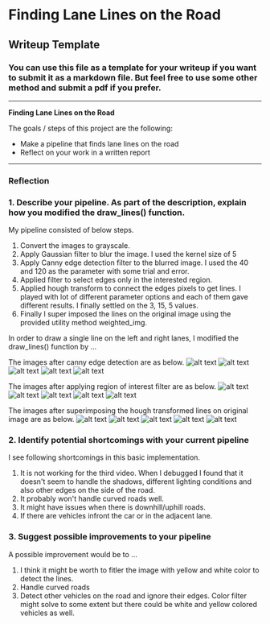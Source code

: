 # **Finding Lane Lines on the Road** 

## Writeup Template

### You can use this file as a template for your writeup if you want to submit it as a markdown file. But feel free to use some other method and submit a pdf if you prefer.

---

**Finding Lane Lines on the Road**

The goals / steps of this project are the following:
* Make a pipeline that finds lane lines on the road
* Reflect on your work in a written report


[//]: # (Image References)

[image1]: ./examples/grayscale.jpg "Grayscale"

[can_image1]: ./output_images_can/solidWhiteCurve.jpg "solidWhiteCurve"
[can_image2]: ./output_images_can/solidWhiteRight.jpg "solidWhiteRight"
[can_image3]: ./output_images_can/solidYellowCurve.jpg "solidYellowCurve"
[can_image4]: ./output_images_can/solidYellowCurve2.jpg "solidYellowCurve2"
[can_image5]: ./output_images_can/solidYellowLeft.jpg "solidYellowLeft"
[can_image6]: ./output_images_can/whiteCarLaneSwitch.jpg "whiteCarLaneSwitch"

[reg_image1]: ./output_images_reg/solidWhiteCurve.jpg "solidWhiteCurve"
[reg_image2]: ./output_images_reg/solidWhiteRight.jpg "solidWhiteRight"
[reg_image3]: ./output_images_reg/solidYellowCurve.jpg "solidYellowCurve"
[reg_image4]: ./output_images_reg/solidYellowCurve2.jpg "solidYellowCurve2"
[reg_image5]: ./output_images_reg/solidYellowLeft.jpg "solidYellowLeft"
[reg_image6]: ./output_images_reg/whiteCarLaneSwitch.jpg "whiteCarLaneSwitch"

[fin_image1]: ./output_images_fin/solidWhiteCurve.jpg "solidWhiteCurve"
[fin_image2]: ./output_images_fin/solidWhiteRight.jpg "solidWhiteRight"
[fin_image3]: ./output_images_fin/solidYellowCurve.jpg "solidYellowCurve"
[fin_image4]: ./output_images_fin/solidYellowCurve2.jpg "solidYellowCurve2"
[fin_image5]: ./output_images_fin/solidYellowLeft.jpg "solidYellowLeft"
[fin_image6]: ./output_images_fin/whiteCarLaneSwitch.jpg "whiteCarLaneSwitch"

---

### Reflection

### 1. Describe your pipeline. As part of the description, explain how you modified the draw_lines() function.

My pipeline consisted of below steps. 

  1. Convert the images to grayscale.
  2. Apply Gaussian filter to blur the image. I used the kernel size of 5
  3. Apply Canny edge detection filter to the blurred image. I used the 40 and 120 as the parameter with some trial and error.
  4. Applied filter to select edges only in the interested region.
  5. Applied hough transform to connect the edges pixels to get lines. I played with lot of different parameter options and each of them gave different results. I finally settled on the 3, 15, 5 values.
  6. Finally I super imposed the lines on the original image using the provided utility method weighted_img.

In order to draw a single line on the left and right lanes, I modified the draw_lines() function by ...

The images after canny edge detection are as below.
![alt text][can_image1]
![alt text][can_image2]
![alt text][can_image3]
![alt text][can_image4]
![alt text][can_image5]

The images after applying region of interest filter are as below.
![alt text][reg_image1]
![alt text][reg_image2]
![alt text][reg_image3]
![alt text][reg_image4]
![alt text][reg_image5]


The images after superimposing the hough transformed lines on original image are as below.
![alt text][fin_image1]
![alt text][fin_image2]
![alt text][fin_image3]
![alt text][fin_image4]
![alt text][fin_image5]



### 2. Identify potential shortcomings with your current pipeline

I see following shortcomings in this basic implementation.

1. It is not working for the third video. When I debugged I found that it doesn't seem to handle the shadows, different lighting conditions and also other edges on the side of the road.
2. It probably won't handle curved roads well.
3. It might have issues when there is downhill/uphill roads.
4. If there are vehicles infront the car or in the adjacent lane.

### 3. Suggest possible improvements to your pipeline

A possible improvement would be to ...
1. I think it might be worth to fitler the image with yellow and white color to detect the lines.
2. Handle curved roads
3. Detect other vehicles on the road and ignore their edges. Color filter might solve to some extent but there could be white and yellow colored vehicles as well.

